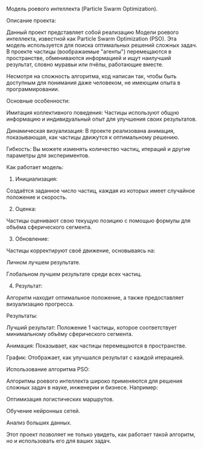 Модель роевого интеллекта (Particle Swarm Optimization).

Описание проекта:

Данный проект представляет собой реализацию Модели роевого интеллекта, известной как Particle Swarm Optimization (PSO). Эта модель используется для поиска оптимальных решений сложных задач. В проекте частицы (воображаемые "агенты") перемещаются в пространстве, обмениваются информацией и ищут наилучший результат, словно муравьи или пчёлы, работающие вместе.

Несмотря на сложность алгоритма, код написан так, чтобы быть доступным для понимания даже человеком, не имеющим опыта в программировании.

Основные особенности:

Имитация коллективного поведения: Частицы используют общую информацию и индивидуальный опыт для улучшения своих результатов.

Динамическая визуализация: В проекте реализована анимация, показывающая, как частицы движутся к оптимальному решению.

Гибкость: Вы можете изменять количество частиц, итераций и другие параметры для экспериментов.

Как работает модель:

1. Инициализация:

Создаётся заданное число частиц, каждая из которых имеет случайное положение и скорость.

2. Оценка:

Частицы оценивают свою текущую позицию с помощью формулы для объёма сферического сегмента.

3. Обновление:

Частицы корректируют своё движение, основываясь на:

Личном лучшем результате.

Глобальном лучшем результате среди всех частиц.

4. Результат:

Алгоритм находит оптимальное положение, а также предоставляет визуализацию прогресса.

Результаты:

Лучший результат: 
Положение 1 частицы, которое соответствует минимальному объёму сферического сегмента.

Анимация: 
Показывает, как частицы перемещаются в пространстве.

График: 
Отображает, как улучшался результат с каждой итерацией.

Использование алгоритма PSO:

Алгоритмы роевого интеллекта широко применяются для решения сложных задач в науке, инженерии и бизнесе. Например:

Оптимизация логистических маршрутов.

Обучение нейронных сетей.

Анализ больших данных.
    
Этот проект позволяет не только увидеть, как работает такой алгоритм, но и использовать его для ваших задач.
